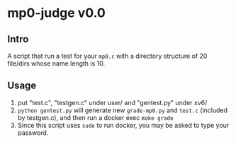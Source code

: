# mp0-judge v0.0
## Intro
A script that run a test for your ```mp0.c``` with a directory structure of 20 file/dirs whose name length is 10. 
## Usage
1. put "test.c", "testgen.c" under user/ and "gentest.py" under xv6/ 
2. ```python gentest.py``` will generate new ```grade-mp0.py``` and ```test.c``` (included by testgen.c), and then run a docker exec ```make grade```
3. Since this script uses ```sudo``` to run docker, you may be asked to type your password. 
